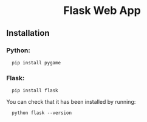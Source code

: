 <h1 align="center"> Flask Web App</h1>

 ## Installation
### Python:
      pip install pygame
### Flask:

      pip install flask
You can check that it has been installed by running:
       
      python flask --version
